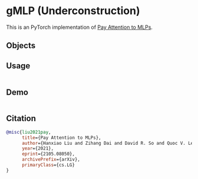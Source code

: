 # gMLP (Underconstruction)

This is an PyTorch implementation of [Pay Attention to MLPs](https://arxiv.org/abs/2105.08050). <!--  For the official implementation, check out this [repo](). -->

## Objects

## Usage

```python

```

## Demo

```bash

```

## Citation

```bibtex
@misc{liu2021pay,
      title={Pay Attention to MLPs},
      author={Hanxiao Liu and Zihang Dai and David R. So and Quoc V. Le},
      year={2021},
      eprint={2105.08050},
      archivePrefix={arXiv},
      primaryClass={cs.LG}
}
```

